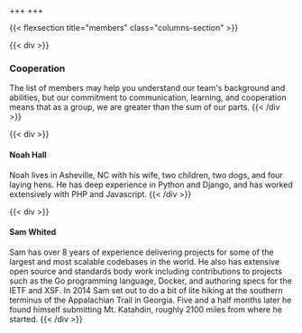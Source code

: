 +++
+++

{{< flexsection title="members" class="columns-section" >}}

{{< div >}}
### Cooperation

The list of members may help you understand our team's background and abilities,
but our commitment to communication, learning, and cooperation means that as a
group, we are greater than the sum of our parts.
{{< /div >}}

{{< div >}}
#### Noah Hall

Noah lives in Asheville, NC with his wife, two children, two dogs, and four
laying hens. He has deep experience in Python and Django, and has worked
extensively with PHP and Javascript.
{{< /div >}}


{{< div >}}
#### Sam Whited

Sam has over 8 years of experience delivering projects for some of the largest
and most scalable codebases in the world.
He also has extensive open source and standards body work including
contributions to projects such as the Go programming language, Docker, and
authoring specs for the IETF and XSF.
In 2014 Sam set out to do a bit of lite hiking at the southern terminus of the
Appalachian Trail in Georgia.
Five and a half months later he found himself submitting Mt. Katahdin, roughly
2100 miles from where he started.
{{< /div >}}
